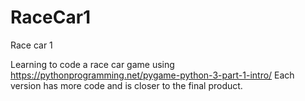# RaceCar1
Race car 1

Learning to code a race car game using https://pythonprogramming.net/pygame-python-3-part-1-intro/
Each version has more code and is closer to the final product.
